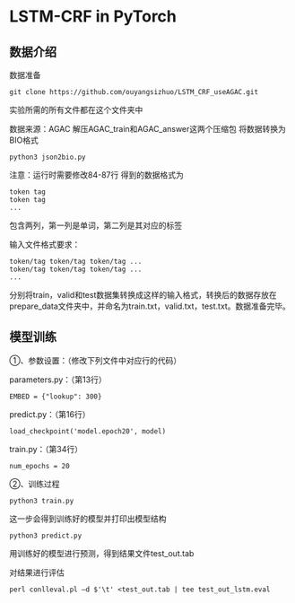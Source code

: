 # LSTM-CRF in PyTorch

## 数据介绍


数据准备
```
git clone https://github.com/ouyangsizhuo/LSTM_CRF_useAGAC.git
```
实验所需的所有文件都在这个文件夹中

数据来源：AGAC
解压AGAC_train和AGAC_answer这两个压缩包
将数据转换为BIO格式
```
python3 json2bio.py
```
注意：运行时需要修改84-87行
得到的数据格式为
```
token tag
token tag
...
```
包含两列，第一列是单词，第二列是其对应的标签

输入文件格式要求：
```
token/tag token/tag token/tag ...
token/tag token/tag token/tag ...
...
```
分别将train，valid和test数据集转换成这样的输入格式，转换后的数据存放在prepare_data文件夹中，并命名为train.txt，valid.txt，test.txt。数据准备完毕。

## 模型训练

①、参数设置：（修改下列文件中对应行的代码）

parameters.py：（第13行）
```
EMBED = {"lookup": 300}
```
predict.py：（第16行）
```
load_checkpoint('model.epoch20', model)
```
train.py：（第34行）
```
num_epochs = 20
```
②、训练过程
```
python3 train.py
```
这一步会得到训练好的模型并打印出模型结构
```
python3 predict.py
```
用训练好的模型进行预测，得到结果文件test_out.tab

对结果进行评估
```
perl conlleval.pl –d $'\t' <test_out.tab | tee test_out_lstm.eval
```
